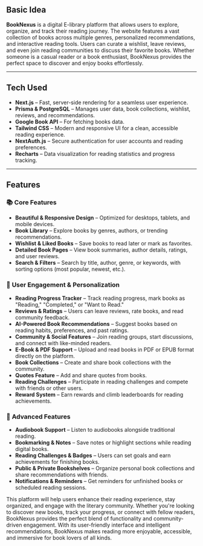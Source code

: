 ## **Basic Idea**

**BookNexus** is a digital E-library platform that allows users to explore, organize, and track their reading journey. The website features a vast collection of books across multiple genres, personalized recommendations, and interactive reading tools. Users can curate a wishlist, leave reviews, and even join reading communities to discuss their favorite books. Whether someone is a casual reader or a book enthusiast, BookNexus provides the perfect space to discover and enjoy books effortlessly.

---

## **Tech Used**

- **Next.js** – Fast, server-side rendering for a seamless user experience.
- **Prisma & PostgreSQL** – Manages user data, book collections, wishlist, reviews, and recommendations.
- **Google Book API** – For fetching books data.
- **Tailwind CSS** – Modern and responsive UI for a clean, accessible reading experience.
- **NextAuth.js** – Secure authentication for user accounts and reading preferences.
- **Recharts** – Data visualization for reading statistics and progress tracking.

---

## **Features**

### 📚 **Core Features**

- **Beautiful & Responsive Design** – Optimized for desktops, tablets, and mobile devices.
- **Book Library** – Explore books by genres, authors, or trending recommendations.
- **Wishlist & Liked Books** – Save books to read later or mark as favorites.
- **Detailed Book Pages** – View book summaries, author details, ratings, and user reviews.
- **Search & Filters** – Search by title, author, genre, or keywords, with sorting options (most popular, newest, etc.).

### 🚀 **User Engagement & Personalization**

- **Reading Progress Tracker** – Track reading progress, mark books as "Reading," "Completed," or "Want to Read."
- **Reviews & Ratings** – Users can leave reviews, rate books, and read community feedback.
- **AI-Powered Book Recommendations** – Suggest books based on reading habits, preferences, and past ratings.
- **Community & Social Features** – Join reading groups, start discussions, and connect with like-minded readers.
- **E-Book & PDF Support** – Upload and read books in PDF or EPUB format directly on the platform.
- **Book Collections** – Create and share book collections with the community.
- **Quotes Feature** – Add and share quotes from books.
- **Reading Challenges** – Participate in reading challenges and compete with friends or other users.
- **Reward System** – Earn rewards and climb leaderboards for reading achievements.

### 🌟 **Advanced Features**

- **Audiobook Support** – Listen to audiobooks alongside traditional reading.
- **Bookmarking & Notes** – Save notes or highlight sections while reading digital books.
- **Reading Challenges & Badges** – Users can set goals and earn achievements for finishing books.
- **Public & Private Bookshelves** – Organize personal book collections and share recommendations with friends.
- **Notifications & Reminders** – Get reminders for unfinished books or scheduled reading sessions.

This platform will help users enhance their reading experience, stay organized, and engage with the literary community. Whether you're looking to discover new books, track your progress, or connect with fellow readers, BookNexus provides the perfect blend of functionality and community-driven engagement. With its user-friendly interface and intelligent recommendations, BookNexus makes reading more enjoyable, accessible, and immersive for book lovers of all kinds.
